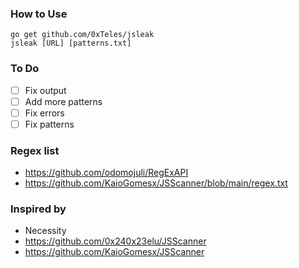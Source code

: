 ### How to Use
```
go get github.com/0xTeles/jsleak
jsleak [URL] [patterns.txt]
```
### To Do
- [ ] Fix output
- [ ] Add more patterns
- [ ] Fix errors
- [ ] Fix patterns

### Regex list
- https://github.com/odomojuli/RegExAPI
- https://github.com/KaioGomesx/JSScanner/blob/main/regex.txt
### Inspired by 
- Necessity
- https://github.com/0x240x23elu/JSScanner
- https://github.com/KaioGomesx/JSScanner
